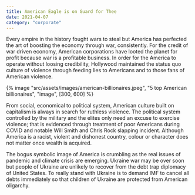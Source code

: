 ```yaml
---
title: American Eagle is on Guard for Thee
date: 2021-04-07
category: "corporate"
---
```


Every empire in the history fought wars to steal but America has perfected the art of boosting the economy through war, consistently. For the credit of war driven economy, American corporations have looted the planet for profit because war is a profitable business. In order for the America to operate without loosing credibility, Hollywood maintained the status quo culture of violence through feeding lies to Americans and to those fans of American violence.

<!-- excerpt -->

{% image "src/assets/images/american-billionaires.jpeg", "5 top American billionaires", "image", [300, 600] %}

From social, economical to political system, American culture built on capitalism is always in search for ruthless violence. The political system controlled by the military and the elites only need an excuse to exercise violence; that is evidenced through treatment of poor Americans during COVID and notable Will Smith and Chris Rock slapping incident. Although America is a racist, violent and dishonest country, colour or character does not matter once wealth is acquired.

The bogus symbolic image of America is crumbling as the real issues of pandemic and climate crisis are emerging. Ukraine war may be over soon but people of Ukraine are unlikely to recover from the debt trap diplomacy of United States. To really stand with Ukraine is to demand IMF to cancel all debts immediately so that children of Ukraine are protected from American oligarchy.

